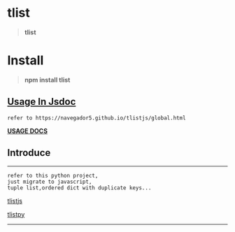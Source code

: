 # tlist
>__tlist__

# Install

>__npm install tlist__


## [Usage In Jsdoc](https://navegador5.github.io/tlistjs/global.html#)

    refer to https://navegador5.github.io/tlistjs/global.html

**[USAGE DOCS](https://navegador5.github.io/tlistjs/global.html#)**


## Introduce
-------------
  
    refer to this python project,
    just migrate to javascript,
    tuple list,ordered dict with duplicate keys...

[tlistjs](https://github.com/navegador5/tlistjs)

[tlistpy](https://github.com/ihgazni2/tlist)

----------------------------------------------



